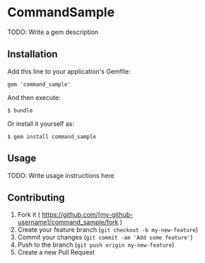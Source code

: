 # CommandSample

TODO: Write a gem description

## Installation

Add this line to your application's Gemfile:

    gem 'command_sample'

And then execute:

    $ bundle

Or install it yourself as:

    $ gem install command_sample

## Usage

TODO: Write usage instructions here

## Contributing

1. Fork it ( https://github.com/[my-github-username]/command_sample/fork )
2. Create your feature branch (`git checkout -b my-new-feature`)
3. Commit your changes (`git commit -am 'Add some feature'`)
4. Push to the branch (`git push origin my-new-feature`)
5. Create a new Pull Request

